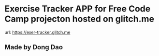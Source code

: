 Exercise Tracker APP for Free Code Camp projecton hosted on glitch.me
=================

url: https://exer-tracker.glitch.me


Made by Dong Dao
-------------------

